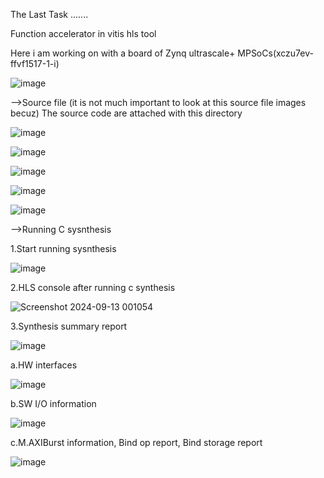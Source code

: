 The Last Task .......

Function accelerator in vitis hls tool

Here i am working on with a board of Zynq ultrascale+ MPSoCs(xczu7ev-ffvf1517-1-i)

![image](https://github.com/user-attachments/assets/966185a2-7693-43aa-969d-0295b5ffd729)

-->Source file (it is not much important to look at this source file images becuz)
The source code are attached with this directory 

![image](https://github.com/user-attachments/assets/813bd1e1-6f52-4f62-95a2-0584a166cfd5)

![image](https://github.com/user-attachments/assets/4b1afbd9-961f-47a3-b74f-827e7a0672c5)

![image](https://github.com/user-attachments/assets/2cdb51b4-25fd-4bd2-84cc-86d545163848)

![image](https://github.com/user-attachments/assets/6eb6d404-74b5-4c19-963a-69ae29cc293b)

![image](https://github.com/user-attachments/assets/6e4ae732-6934-411c-9b6d-2c4881b40d71)

-->Running C sysnthesis

1.Start running sysnthesis

![image](https://github.com/user-attachments/assets/bf79dbae-5623-44b6-b07e-da8d4fdca238)

2.HLS console after running c synthesis

![Screenshot 2024-09-13 001054](https://github.com/user-attachments/assets/5186817b-863f-4239-a2f7-46389933ad49)

3.Synthesis summary report

![image](https://github.com/user-attachments/assets/ee95c89f-be60-44be-9469-5a8890c81dd1)

a.HW interfaces

![image](https://github.com/user-attachments/assets/4f88a6ba-4df9-4c84-bce8-f0a89c2581ec)

b.SW I/O information

![image](https://github.com/user-attachments/assets/bf7bee3d-211b-4599-bae5-97931e6ea875)

c.M.AXIBurst information, Bind op report, Bind storage report

![image](https://github.com/user-attachments/assets/869c9423-4e71-4d3e-8cdf-246bc145dca4)



